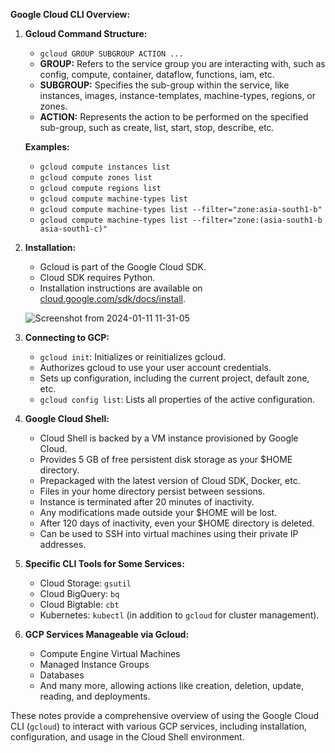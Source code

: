 **Google Cloud CLI Overview:**

1. **Gcloud Command Structure:**
   - `gcloud GROUP SUBGROUP ACTION ...`
   - **GROUP:** Refers to the service group you are interacting with, such as config, compute, container, dataflow, functions, iam, etc.
   - **SUBGROUP:** Specifies the sub-group within the service, like instances, images, instance-templates, machine-types, regions, or zones.
   - **ACTION:** Represents the action to be performed on the specified sub-group, such as create, list, start, stop, describe, etc.

   **Examples:**
   - `gcloud compute instances list`
   - `gcloud compute zones list`
   - `gcloud compute regions list`
   - `gcloud compute machine-types list`
   - `gcloud compute machine-types list --filter="zone:asia-south1-b"`
   - `gcloud compute machine-types list --filter="zone:(asia-south1-b asia-south1-c)"`

2. **Installation:**
   - Gcloud is part of the Google Cloud SDK.
   - Cloud SDK requires Python.
   - Installation instructions are available on [cloud.google.com/sdk/docs/install](https://cloud.google.com/sdk/docs/install).

   ![Screenshot from 2024-01-11 11-31-05](https://github.com/ishtiaqSamdani/gcp/assets/82057297/e0fe5ab7-c5d1-4cd1-a9e9-44ca6f9b1d6f)

3. **Connecting to GCP:**
   - `gcloud init`: Initializes or reinitializes gcloud.
   - Authorizes gcloud to use your user account credentials.
   - Sets up configuration, including the current project, default zone, etc.
   - `gcloud config list`: Lists all properties of the active configuration.

4. **Google Cloud Shell:**
   - Cloud Shell is backed by a VM instance provisioned by Google Cloud.
   - Provides 5 GB of free persistent disk storage as your $HOME directory.
   - Prepackaged with the latest version of Cloud SDK, Docker, etc.
   - Files in your home directory persist between sessions.
   - Instance is terminated after 20 minutes of inactivity.
   - Any modifications made outside your $HOME will be lost.
   - After 120 days of inactivity, even your $HOME directory is deleted.
   - Can be used to SSH into virtual machines using their private IP addresses.

5. **Specific CLI Tools for Some Services:**
   - Cloud Storage: `gsutil`
   - Cloud BigQuery: `bq`
   - Cloud Bigtable: `cbt`
   - Kubernetes: `kubectl` (in addition to `gcloud` for cluster management).

6. **GCP Services Manageable via Gcloud:**
   - Compute Engine Virtual Machines
   - Managed Instance Groups
   - Databases
   - And many more, allowing actions like creation, deletion, update, reading, and deployments.

These notes provide a comprehensive overview of using the Google Cloud CLI (`gcloud`) to interact with various GCP services, including installation, configuration, and usage in the Cloud Shell environment.
